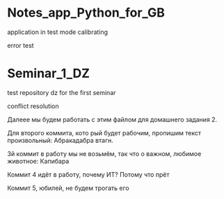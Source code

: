 # Notes_app_Python_for_GB
application in test mode
calibrating

error test

# Seminar_1_DZ
test repository
dz for the first seminar

conflict resolution

Далеее мы будем работать с этим файлом для домашнего задания 2.

Для второго коммита, кото рый будет рабочим, пропишим текст произвольный: Абракадабра втагн.

3й коммит в работу мы не возьмём, так что о важном, любимое животное: Капибара

Коммит 4 идёт в работу, почему ИТ? Потому что прёт

Коммит 5, юбилей, не будем трогать его
